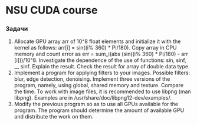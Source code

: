 # NSU CUDA course

### Задачи

1. Allocate GPU array arr of 10^8 float elements and initialize it with the kernel as follows: arr[i] = sin((i% 360) * Pi/180). Copy array in CPU memory and count error as err = sum_i(abs (sin((i% 360) * Pi/180) - arr [i]))/10^8. Investigate the dependence of the use of functions: sin, sinf, __ sinf. Explain the result. Check the result for array of double data type.
1. Implement a program for applying filters to your images. Possible filters: blur, edge detection, denoising. Implement three versions of the program, namely, using global, shared memory and texture. Compare the time.
To work with image files, it is recommended to use libpng (man libpng). Examples are in /usr/share/doc/libpng12-dev/examples/.
1. Modify the previous program so as to use all GPUs available for the program. The program should determine the amount of available GPU and distribute the work on them.
